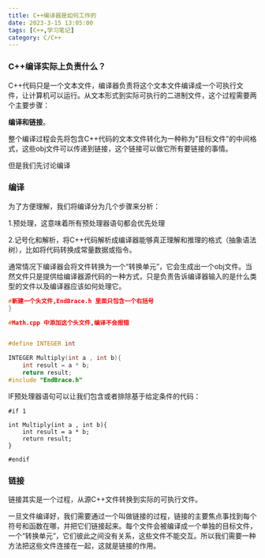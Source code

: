 ```yaml
---
title: C++编译器是如何工作的
date: 2023-3-15 13:05:00
tags: [C++,学习笔记]
category: C/C++
---
```




### C++编译实际上负责什么？

C++代码只是一个文本文件，编译器负责将这个文本文件编译成一个可执行文件，让计算机可以运行。从文本形式到实际可执行的二进制文件，这个过程需要两个主要步骤：

**编译和链接**。

整个编译过程会先将包含C++代码的文本文件转化为一种称为"目标文件"的中间格式，这些obj文件可以传递到链接，这个链接可以做它所有要链接的事情。

但是我们先讨论编译

### 编译

为了方便理解，我们将编译分为几个步骤来分析：

1.预处理，这意味着所有预处理器语句都会优先处理

2.记号化和解析，将C++代码解析成编译器能够真正理解和推理的格式（抽象语法树），比如将代码转换成常量数据或指令。

通常情况下编译器会将文件转换为一个“转换单元”，它会生成出一个obj文件。当然文件只是提供给编译器源代码的一种方式，只是负责告诉编译器输入的是什么类型的文件以及编译器应该如何处理它。

```c++
#新建一个头文件,EndBrace.h 里面只包含一个右括号 
}

#Math.cpp 中添加这个头文件,编译不会报错


#define INTEGER int

INTEGER Multiply(int a , int b){
    int result = a * b;
    return result;
#include "EndBrace.h"


```

IF预处理器语句可以让我们包含或者排除基于给定条件的代码：

```
#if 1

int Multiply(int a , int b){
    int result = a * b;
    return result;
}

#endif
```



### 链接

链接其实是一个过程，从源C++文件转换到实际的可执行文件。

一旦文件编译好，我们需要通过一个叫做链接的过程，链接的主要焦点事找到每个符号和函数在哪，并把它们链接起来。每个文件会被编译成一个单独的目标文件，一个“转换单元”，它们彼此之间没有关系，这些文件不能交互。所以我们需要一种方法把这些文件连接在一起，这就是链接的作用。